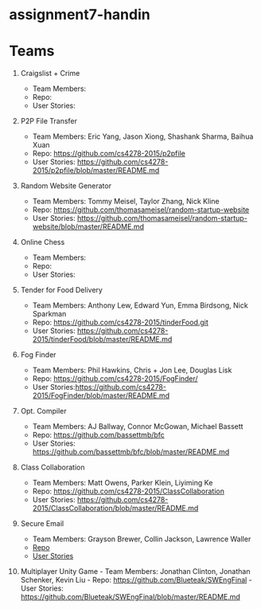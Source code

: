 # assignment7-handin

# Teams

 1. Craigslist + Crime
    - Team Members:  
    - Repo:
    - User Stories:

 2. P2P File Transfer
    - Team Members: Eric Yang, Jason Xiong, Shashank Sharma, Baihua Xuan
    - Repo: https://github.com/cs4278-2015/p2pfile
    - User Stories: https://github.com/cs4278-2015/p2pfile/blob/master/README.md

 3. Random Website Generator
    - Team Members: Tommy Meisel, Taylor Zhang, Nick Kline 
    - Repo: https://github.com/thomasameisel/random-startup-website
    - User Stories: https://github.com/thomasameisel/random-startup-website/blob/master/README.md

 4. Online Chess
    - Team Members:  
    - Repo:
    - User Stories:

 5. Tender for Food Delivery
    - Team Members: Anthony Lew, Edward Yun, Emma Birdsong, Nick Sparkman
    - Repo: https://github.com/cs4278-2015/tinderFood.git
    - User Stories: https://github.com/cs4278-2015/tinderFood/blob/master/README.md

 6. Fog Finder
    - Team Members: Phil Hawkins, Chris + Jon Lee, Douglas Lisk 
    - Repo: https://github.com/cs4278-2015/FogFinder/
    - User Stories:https://github.com/cs4278-2015/FogFinder/blob/master/README.md

 7. Opt. Compiler
    - Team Members: AJ Ballway, Connor McGowan, Michael Bassett
    - Repo: https://github.com/bassettmb/bfc
    - User Stories: https://github.com/bassettmb/bfc/blob/master/README.md

 8. Class Collaboration
    - Team Members: Matt Owens, Parker Klein, Liyiming Ke 
    - Repo: https://github.com/cs4278-2015/ClassCollaboration
    - User Stories: https://github.com/cs4278-2015/ClassCollaboration/blob/master/README.md

 9. Secure Email
    - Team Members: Grayson Brewer, Collin Jackson, Lawrence Waller
    - [Repo](https://github.com/cs4278-2015/SecureEmailing)
    - [User Stories](https://github.com/cs4278-2015/SecureEmailing/blob/master/userStories.md)

 10. Multiplayer Unity Game
    - Team Members: Jonathan Clinton, Jonathan Schenker, Kevin Liu
    - Repo: https://github.com/Blueteak/SWEngFinal
    - User Stories: https://github.com/Blueteak/SWEngFinal/blob/master/README.md
